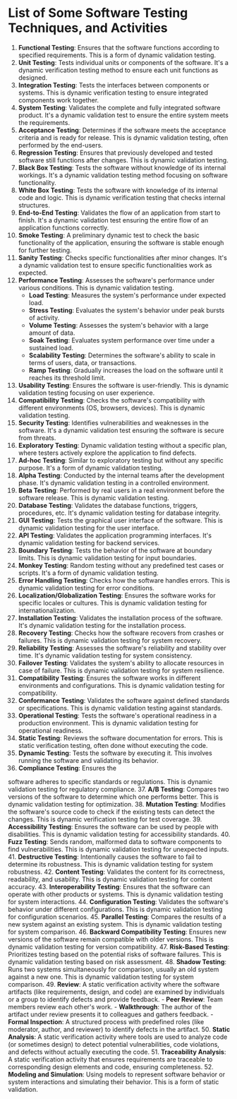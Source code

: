# List of Some Software Testing Techniques, and Activities

1. **Functional Testing**: Ensures that the software functions according to specified requirements. This is a form of dynamic validation testing.
2. **Unit Testing**: Tests individual units or components of the software. It's a dynamic verification testing method to ensure each unit functions as designed.
3. **Integration Testing**: Tests the interfaces between components or systems. This is dynamic verification testing to ensure integrated components work together.
4. **System Testing**: Validates the complete and fully integrated software product. It's a dynamic validation test to ensure the entire system meets the requirements.
5. **Acceptance Testing**: Determines if the software meets the acceptance criteria and is ready for release. This is dynamic validation testing, often performed by the end-users.
6. **Regression Testing**: Ensures that previously developed and tested software still functions after changes. This is dynamic validation testing.
7. **Black Box Testing**: Tests the software without knowledge of its internal workings. It's a dynamic validation testing method focusing on software functionality.
8. **White Box Testing**: Tests the software with knowledge of its internal code and logic. This is dynamic verification testing that checks internal structures.
9. **End-to-End Testing**: Validates the flow of an application from start to finish. It's a dynamic validation test ensuring the entire flow of an application functions correctly.
10. **Smoke Testing**: A preliminary dynamic test to check the basic functionality of the application, ensuring the software is stable enough for further testing.
11. **Sanity Testing**: Checks specific functionalities after minor changes. It's a dynamic validation test to ensure specific functionalities work as expected.
12. **Performance Testing**: Assesses the software's performance under various conditions. This is dynamic validation testing.
    - **Load Testing**: Measures the system's performance under expected load.
    - **Stress Testing**: Evaluates the system's behavior under peak bursts of activity.
    - **Volume Testing**: Assesses the system's behavior with a large amount of data.
    - **Soak Testing**: Evaluates system performance over time under a sustained load.
    - **Scalability Testing**: Determines the software's ability to scale in terms of users, data, or transactions.
    - **Ramp Testing**: Gradually increases the load on the software until it reaches its threshold limit.
13. **Usability Testing**: Ensures the software is user-friendly. This is dynamic validation testing focusing on user experience.
14. **Compatibility Testing**: Checks the software's compatibility with different environments (OS, browsers, devices). This is dynamic validation testing.
15. **Security Testing**: Identifies vulnerabilities and weaknesses in the software. It's a dynamic validation test ensuring the software is secure from threats.
16. **Exploratory Testing**: Dynamic validation testing without a specific plan, where testers actively explore the application to find defects.
17. **Ad-hoc Testing**: Similar to exploratory testing but without any specific purpose. It's a form of dynamic validation testing.
18. **Alpha Testing**: Conducted by the internal teams after the development phase. It's dynamic validation testing in a controlled environment.
19. **Beta Testing**: Performed by real users in a real environment before the software release. This is dynamic validation testing.
20. **Database Testing**: Validates the database functions, triggers, procedures, etc. It's dynamic validation testing for database integrity.
21. **GUI Testing**: Tests the graphical user interface of the software. This is dynamic validation testing for the user interface.
22. **API Testing**: Validates the application programming interfaces. It's dynamic validation testing for backend services.
23. **Boundary Testing**: Tests the behavior of the software at boundary limits. This is dynamic validation testing for input boundaries.
24. **Monkey Testing**: Random testing without any predefined test cases or scripts. It's a form of dynamic validation testing.
25. **Error Handling Testing**: Checks how the software handles errors. This is dynamic validation testing for error conditions.
26. **Localization/Globalization Testing**: Ensures the software works for specific locales or cultures. This is dynamic validation testing for internationalization.
27. **Installation Testing**: Validates the installation process of the software. It's dynamic validation testing for the installation process.
28. **Recovery Testing**: Checks how the software recovers from crashes or failures. This is dynamic validation testing for system recovery.
29. **Reliability Testing**: Assesses the software's reliability and stability over time. It's dynamic validation testing for system consistency.
30. **Failover Testing**: Validates the system's ability to allocate resources in case of failure. This is dynamic validation testing for system resilience.
31. **Compatibility Testing**: Ensures the software works in different environments and configurations. This is dynamic validation testing for compatibility.
32. **Conformance Testing**: Validates the software against defined standards or specifications. This is dynamic validation testing against standards.
33. **Operational Testing**: Tests the software's operational readiness in a production environment. This is dynamic validation testing for operational readiness.
34. **Static Testing**: Reviews the software documentation for errors. This is static verification testing, often done without executing the code.
35. **Dynamic Testing**: Tests the software by executing it. This involves running the software and validating its behavior.
36. **Compliance Testing**: Ensures the

 software adheres to specific standards or regulations. This is dynamic validation testing for regulatory compliance.
37. **A/B Testing**: Compares two versions of the software to determine which one performs better. This is dynamic validation testing for optimization.
38. **Mutation Testing**: Modifies the software's source code to check if the existing tests can detect the changes. This is dynamic verification testing for test coverage.
39. **Accessibility Testing**: Ensures the software can be used by people with disabilities. This is dynamic validation testing for accessibility standards.
40. **Fuzz Testing**: Sends random, malformed data to software components to find vulnerabilities. This is dynamic validation testing for unexpected inputs.
41. **Destructive Testing**: Intentionally causes the software to fail to determine its robustness. This is dynamic validation testing for system robustness.
42. **Content Testing**: Validates the content for its correctness, readability, and usability. This is dynamic validation testing for content accuracy.
43. **Interoperability Testing**: Ensures that the software can operate with other products or systems. This is dynamic validation testing for system interactions.
44. **Configuration Testing**: Validates the software's behavior under different configurations. This is dynamic validation testing for configuration scenarios.
45. **Parallel Testing**: Compares the results of a new system against an existing system. This is dynamic validation testing for system comparison.
46. **Backward Compatibility Testing**: Ensures new versions of the software remain compatible with older versions. This is dynamic validation testing for version compatibility.
47. **Risk-Based Testing**: Prioritizes testing based on the potential risks of software failures. This is dynamic validation testing based on risk assessment.
48. **Shadow Testing**: Runs two systems simultaneously for comparison, usually an old system against a new one. This is dynamic validation testing for system comparison.
49. **Review**: A static verification activity where the software artifacts (like requirements, design, and code) are examined by individuals or a group to identify defects and provide feedback.
    - **Peer Review**: Team members review each other's work.
    - **Walkthrough**: The author of the artifact under review presents it to colleagues and gathers feedback.
    - **Formal Inspection**: A structured process with predefined roles (like moderator, author, and reviewer) to identify defects in the artifact.
50. **Static Analysis**: A static verification activity where tools are used to analyze code (or sometimes design) to detect potential vulnerabilities, code violations, and defects without actually executing the code.
51. **Traceability Analysis**: A static verification activity that ensures requirements are traceable to corresponding design elements and code, ensuring completeness.
52. **Modeling and Simulation**: Using models to represent software behavior or system interactions and simulating their behavior. This is a form of static validation.
